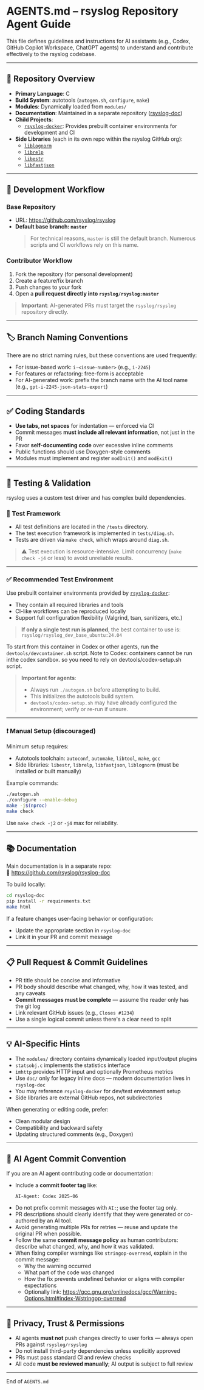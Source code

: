 # AGENTS.md – rsyslog Repository Agent Guide

This file defines guidelines and instructions for AI assistants (e.g., Codex, GitHub Copilot Workspace, ChatGPT agents) to understand and contribute effectively to the rsyslog codebase.

---

## 🧭 Repository Overview

- **Primary Language**: C  
- **Build System**: autotools (`autogen.sh`, `configure`, `make`)  
- **Modules**: Dynamically loaded from `modules/`  
- **Documentation**: Maintained in a separate repository ([rsyslog-doc](https://github.com/rsyslog/rsyslog-doc))  
- **Child Projects**:
  - [`rsyslog-docker`](https://github.com/rsyslog/rsyslog-docker): Provides prebuilt container environments for development and CI
- **Side Libraries** (each in its own repo within the rsyslog GitHub org):
  - [`liblognorm`](https://github.com/rsyslog/liblognorm)
  - [`librelp`](https://github.com/rsyslog/librelp)
  - [`libestr`](https://github.com/rsyslog/libestr)
  - [`libfastjson`](https://github.com/rsyslog/libfastjson)

---

## 🔄 Development Workflow

### Base Repository
- URL: https://github.com/rsyslog/rsyslog
- **Default base branch: `master`**  
  > For technical reasons, `master` is still the default branch. Numerous scripts and CI workflows rely on this name.

### Contributor Workflow
1. Fork the repository (for personal development)
2. Create a feature/fix branch
3. Push changes to your fork
4. Open a **pull request directly into `rsyslog/rsyslog:master`**

> **Important**: AI-generated PRs must target the `rsyslog/rsyslog` repository directly.

---

## 🏷️ Branch Naming Conventions

There are no strict naming rules, but these conventions are used frequently:

- For issue-based work: `i-<issue-number>` (e.g., `i-2245`)
- For features or refactoring: free-form is acceptable
- For AI-generated work: prefix the branch name with the AI tool name  
  (e.g., `gpt-i-2245-json-stats-export`)

---

## ✅ Coding Standards

- **Use tabs, not spaces** for indentation — enforced via CI
- Commit messages **must include all relevant information**, not just in the PR
- Favor **self-documenting code** over excessive inline comments
- Public functions should use Doxygen-style comments
- Modules must implement and register `modInit()` and `modExit()`

---

## 🧪 Testing & Validation

rsyslog uses a custom test driver and has complex build dependencies.

### 🧰 Test Framework

- All test definitions are located in the `/tests` directory.
- The test execution framework is implemented in `tests/diag.sh`.
- Tests are driven via `make check`, which wraps around `diag.sh`.

> ⚠️ Test execution is resource-intensive. Limit concurrency (`make check -j4` or less) to avoid unreliable results.

---

### ✅ Recommended Test Environment

Use prebuilt container environments provided by [`rsyslog-docker`](https://github.com/rsyslog/rsyslog-docker):

- They contain all required libraries and tools
- CI-like workflows can be reproduced locally
- Support full configuration flexibility (Valgrind, tsan, sanitizers, etc.)

> **If only a single test run is planned**, the best container to use is:  
> `rsyslog/rsyslog_dev_base_ubuntu:24.04`

To start from this container in Codex or other agents, run the `devtools/devcontainer.sh` script.
Note to Codex: containers cannot be run inthe codex sandbox. so you need to rely on devtools/codex-setup.sh script.

> **Important for agents**:
> - Always run `./autogen.sh` before attempting to build.
> - This initializes the autotools build system.
> - `devtools/codex-setup.sh` may have already configured the environment; verify or re-run if unsure.

---

### ❗ Manual Setup (discouraged)

Minimum setup requires:

- Autotools toolchain: `autoconf`, `automake`, `libtool`, `make`, `gcc`
- Side libraries: `libestr`, `librelp`, `libfastjson`, `liblognorm` (must be installed or built manually)

Example commands:

```bash
./autogen.sh
./configure --enable-debug
make -j$(nproc)
make check
```

Use `make check -j2` or `-j4` max for reliability.

---

## 📚 Documentation

Main documentation is in a separate repo:  
🔗 https://github.com/rsyslog/rsyslog-doc

To build locally:

```bash
cd rsyslog-doc
pip install -r requirements.txt
make html
```

If a feature changes user-facing behavior or configuration:
- Update the appropriate section in `rsyslog-doc`
- Link it in your PR and commit message

---

## 📋 Pull Request & Commit Guidelines

- PR title should be concise and informative  
- PR body should describe what changed, why, how it was tested, and any caveats
- **Commit messages must be complete** — assume the reader only has the git log
- Link relevant GitHub issues (e.g., `Closes #1234`)
- Use a single logical commit unless there's a clear need to split

---

## 💡 AI-Specific Hints

- The `modules/` directory contains dynamically loaded input/output plugins  
- `statsobj.c` implements the statistics interface  
- `imhttp` provides HTTP input and optionally Prometheus metrics  
- Use `doc/` only for legacy inline docs — modern documentation lives in `rsyslog-doc`
- You may reference `rsyslog-docker` for dev/test environment setup
- Side libraries are external GitHub repos, not subdirectories

When generating or editing code, prefer:
- Clean modular design  
- Compatibility and backward safety  
- Updating structured comments (e.g., Doxygen)

---

## 🤖 AI Agent Commit Convention

If you are an AI agent contributing code or documentation:

- Include a **commit footer tag** like:
  ```
  AI-Agent: Codex 2025-06
  ```
- Do not prefix commit messages with `AI:`; use the footer tag only.
- PR descriptions should clearly identify that they were generated or co-authored by an AI tool.
- Avoid generating multiple PRs for retries — reuse and update the original PR when possible.
- Follow the same **commit message policy** as human contributors: describe what changed, why, and how it was validated.
- When fixing compiler warnings like `stringop-overread`, explain in the commit message:
  - Why the warning occurred
  - What part of the code was changed
  - How the fix prevents undefined behavior or aligns with compiler expectations
  - Optionally link: https://gcc.gnu.org/onlinedocs/gcc/Warning-Options.html#index-Wstringop-overread

---

## 🔐 Privacy, Trust & Permissions

- AI agents **must not** push changes directly to user forks — always open PRs against `rsyslog/rsyslog`
- Do not install third-party dependencies unless explicitly approved
- PRs must pass standard CI and review checks
- All code **must be reviewed manually**; AI output is subject to full review

---

End of `AGENTS.md`
